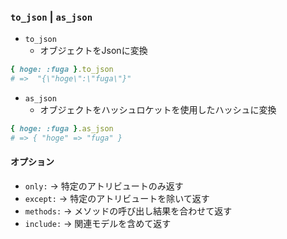 ### `to_json` | `as_json`
- `to_json`
  - オブジェクトをJsonに変換
```ruby
{ hoge: :fuga }.to_json
# =>  "{\"hoge\":\"fuga\"}"
```

- `as_json`
  -  オブジェクトをハッシュロケットを使用したハッシュに変換
```ruby
{ hoge: :fuga }.as_json
# => { "hoge" => "fuga" }
```

#### オプション
- `only:` -> 特定のアトリビュートのみ返す
- `except:` -> 特定のアトリビュートを除いて返す
- `methods:` -> メソッドの呼び出し結果を合わせて返す
- `include:` -> 関連モデルを含めて返す
